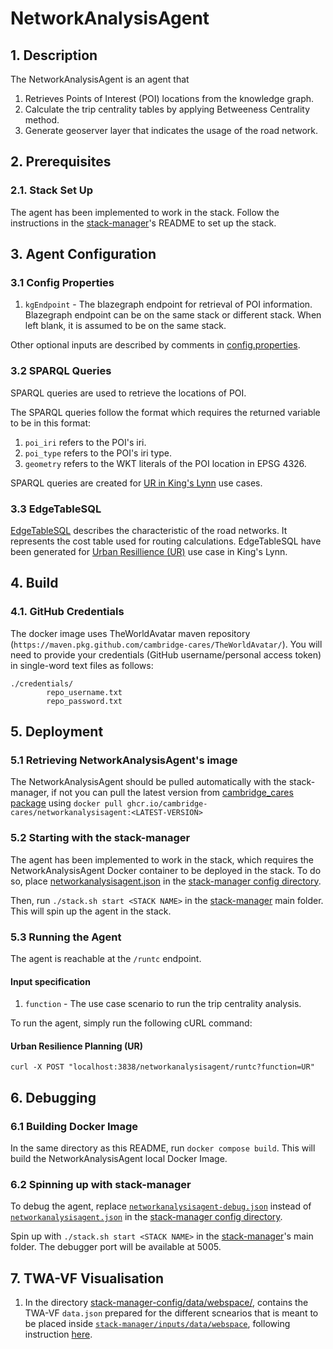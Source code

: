 # NetworkAnalysisAgent
## 1. Description
The NetworkAnalysisAgent is an agent that
1) Retrieves Points of Interest (POI) locations from the knowledge graph.
2) Calculate the trip centrality tables by applying Betweeness Centrality method.
3) Generate geoserver layer that indicates the usage of the road network.

## 2. Prerequisites
### 2.1. Stack Set Up
The agent has been implemented to work in the stack. Follow the instructions in the [stack-manager]'s README to set up the stack.

## 3. Agent Configuration 
### 3.1 Config Properties
1) `kgEndpoint` - The blazegraph endpoint for retrieval of POI information. Blazegraph endpoint can be on the same stack or different stack. When left blank, it is assumed to be on the same stack.

Other optional inputs are described by comments in [config.properties](inputs/config.properties).

### 3.2 SPARQL Queries
SPARQL queries are used to retrieve the locations of POI. 

The SPARQL queries follow the format which requires the returned variable to be in this format: 
1) `poi_iri` refers to the POI's iri. 
2) `poi_type` refers to the POI's iri type. 
3) `geometry` refers to the WKT literals of the POI location in EPSG 4326. 

SPARQL queries are created for [UR in King's Lynn](inputs/UR/POIqueries/) use cases.

### 3.3 EdgeTableSQL
[EdgeTableSQL](https://docs.pgrouting.org/2.5/en/pgRouting-concepts.html#description-of-the-edges-sql-query-for-dijkstra-like-functions) describes the characteristic of the road networks. It represents the cost table used for routing calculations. EdgeTableSQL have been generated for [Urban Resillience (UR)](inputs/UR/edgesSQLTable/) use case in King's Lynn.

## 4. Build
### 4.1. GitHub Credentials
The docker image uses TheWorldAvatar maven repository (`https://maven.pkg.github.com/cambridge-cares/TheWorldAvatar/`).
You will need to provide your credentials (GitHub username/personal access token) in single-word text files as follows:
```
./credentials/
        repo_username.txt
        repo_password.txt
```

## 5. Deployment
### 5.1 Retrieving NetworkAnalysisAgent's image
The NetworkAnalysisAgent should be pulled automatically with the stack-manager, if not you can pull the latest version from [cambridge_cares package](https://github.com/orgs/cambridge-cares/packages/container/package/networkanalysisagent) using `docker pull ghcr.io/cambridge-cares/networkanalysisagent:<LATEST-VERSION>`

### 5.2 Starting with the stack-manager
The agent has been implemented to work in the stack, which requires the NetworkAnalysisAgent Docker container to be deployed in the stack. To do so, place [networkanalysisagent.json](stack-manager-config/inputs/config/services/networkanalysisagent.json) in the [stack-manager config directory].

Then, run `./stack.sh start <STACK NAME>` in the [stack-manager] main folder. This will spin up the agent in the stack.

### 5.3 Running the Agent
The agent is reachable at the `/runtc` endpoint.
#### Input specification
1) `function` - The use case scenario to run the trip centrality analysis.

To run the agent, simply run the following cURL command:

#### Urban Resilience Planning (UR)
```
curl -X POST "localhost:3838/networkanalysisagent/runtc?function=UR"
```

## 6. Debugging
### 6.1 Building Docker Image
In the same directory as this README, run `docker compose build`. This will build the NetworkAnalysisAgent local Docker Image. 

### 6.2 Spinning up with stack-manager
To debug the agent, replace [`networkanalysisagent-debug.json`](stack-manager-config/inputs/config/services/networkanalysisagent-debug.json) instead of [`networkanalysisagent.json`](stack-manager-config/inputs/config/services/networkanalysisagent.json) in the [stack-manager config directory]. 

Spin up with `./stack.sh start <STACK NAME>` in the [stack-manager]'s main folder.
The debugger port will be available at 5005.

## 7. TWA-VF Visualisation
1) In the directory [stack-manager-config/data/webspace/](stack-manager-config/data/webspace/), contains the TWA-VF `data.json` prepared for the different scnearios that is meant to be placed inside [`stack-manager/inputs/data/webspace`](https://github.com/TheWorldAvatar/stack/tree/main/stack-manager/inputs/data), following instruction [here](https://github.com/TheWorldAvatar/stack/tree/main/stack-manager#example---including-a-visualisation).


[stack-data-uploader]: https://github.com/TheWorldAvatar/stack/tree/main/stack-data-uploader
[stack-manager]: https://github.com/TheWorldAvatar/stack/tree/main/stack-manager
[stack-manager config directory]: https://github.com/TheWorldAvatar/stack/tree/main/stack-manager/inputs/config/services
[inputs]: stack-data-uploader-inputs/
